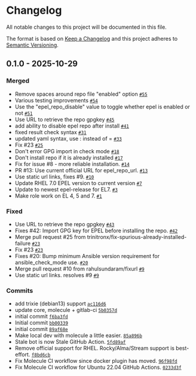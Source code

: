 # Changelog

All notable changes to this project will be documented in this file.

The format is based on [Keep a Changelog](https://keepachangelog.com/en/1.0.0/)
and this project adheres to [Semantic Versioning](https://semver.org/spec/v2.0.0.html).

## 0.1.0 - 2025-10-29

### Merged

- Remove spaces around repo file "enabled" option [`#55`](https://github.com/lotusnoir/ansible-system_repo_epel/pull/55)
- Various testing improvements [`#54`](https://github.com/lotusnoir/ansible-system_repo_epel/pull/54)
- Use the "epel_repo_disable" value to toggle whether epel is enabled or not [`#51`](https://github.com/lotusnoir/ansible-system_repo_epel/pull/51)
- Use URL to retrieve the repo gpgkey [`#45`](https://github.com/lotusnoir/ansible-system_repo_epel/pull/45)
- add ability to disable epel repo after install [`#41`](https://github.com/lotusnoir/ansible-system_repo_epel/pull/41)
- fixed result check syntax [`#31`](https://github.com/lotusnoir/ansible-system_repo_epel/pull/31)
- updated yaml syntax, use : instead of = [`#33`](https://github.com/lotusnoir/ansible-system_repo_epel/pull/33)
- Fix #23 [`#25`](https://github.com/lotusnoir/ansible-system_repo_epel/pull/25)
- Don't error GPG import in check mode [`#18`](https://github.com/lotusnoir/ansible-system_repo_epel/pull/18)
- Don't install repo if it is already installed [`#17`](https://github.com/lotusnoir/ansible-system_repo_epel/pull/17)
- Fix for issue #8 - more reliable installation. [`#14`](https://github.com/lotusnoir/ansible-system_repo_epel/pull/14)
- PR #13: Use current official URL for epel_repo_url. [`#13`](https://github.com/lotusnoir/ansible-system_repo_epel/pull/13)
- Use static url links, fixes #9. [`#10`](https://github.com/lotusnoir/ansible-system_repo_epel/pull/10)
- Update RHEL 7.0 EPEL version to current version [`#7`](https://github.com/lotusnoir/ansible-system_repo_epel/pull/7)
- Update to newest epel-release for EL7. [`#3`](https://github.com/lotusnoir/ansible-system_repo_epel/pull/3)
- Make role work on EL 4, 5 and 7. [`#1`](https://github.com/lotusnoir/ansible-system_repo_epel/pull/1)

### Fixed

- Use URL to retrieve the repo gpgkey [`#43`](https://github.com/lotusnoir/ansible-system_repo_epel/issues/43)
- Fixes #42: Import GPG key for EPEL before installing the repo. [`#42`](https://github.com/lotusnoir/ansible-system_repo_epel/issues/42)
- Merge pull request #25 from trinitronx/fix-spurious-already-installed-failure [`#23`](https://github.com/lotusnoir/ansible-system_repo_epel/issues/23)
- Fix #23 [`#23`](https://github.com/lotusnoir/ansible-system_repo_epel/issues/23)
- Fixes #20: Bump minimum Ansible version requirement for ansible_check_mode use. [`#20`](https://github.com/lotusnoir/ansible-system_repo_epel/issues/20)
- Merge pull request #10 from rahulsundaram/fixurl [`#9`](https://github.com/lotusnoir/ansible-system_repo_epel/issues/9)
- Use static url links.  resolves #9 [`#9`](https://github.com/lotusnoir/ansible-system_repo_epel/issues/9)

### Commits

- add trixie (debian13) support [`ac116d6`](https://github.com/lotusnoir/ansible-system_repo_epel/commit/ac116d649bfd170ff3a7018552392c4e2e8deec1)
- update core, molecule + gitlab-ci [`5b0357d`](https://github.com/lotusnoir/ansible-system_repo_epel/commit/5b0357d0533d2ee6e6eca19102cc8b3e74dc56d3)
- initial commit [`f6ba3fd`](https://github.com/lotusnoir/ansible-system_repo_epel/commit/f6ba3fd858fecb58316d3df3090ff8f857449c4a)
- Initial commit [`bb00339`](https://github.com/lotusnoir/ansible-system_repo_epel/commit/bb00339401784e1b15ab51884e1f40f0c8cef998)
- initial commit [`89af68e`](https://github.com/lotusnoir/ansible-system_repo_epel/commit/89af68e3746293732b29dbaee57f08d545ec4ecb)
- Make local dev with molecule a little easier. [`85a896b`](https://github.com/lotusnoir/ansible-system_repo_epel/commit/85a896b225b55d797f21e892449fc4595d71bc2d)
- Stale bot is now Stale GitHub Action. [`5fd89af`](https://github.com/lotusnoir/ansible-system_repo_epel/commit/5fd89af2f157c82ac1d6f4a48dcdd352878a2114)
- Remove official support for RHEL. Rocky/Alma/Stream support is best-effort. [`f8bd6cb`](https://github.com/lotusnoir/ansible-system_repo_epel/commit/f8bd6cb5738d27bab0b4bfdfd85e613af90884e1)
- Fix Molecule CI workflow since docker plugin has moved. [`96f98fd`](https://github.com/lotusnoir/ansible-system_repo_epel/commit/96f98fd456f0988d0886fe7b2cdc3b50e3a455bf)
- Fix Molecule CI workflow for Ubuntu 22.04 GitHub Actions. [`0233d3f`](https://github.com/lotusnoir/ansible-system_repo_epel/commit/0233d3f2bc022ba33d99515d86748b4c087985be)
